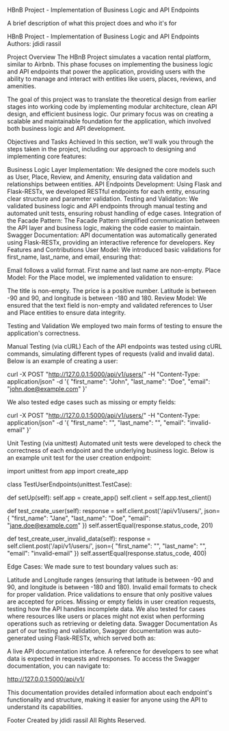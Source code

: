 
HBnB Project - Implementation of Business Logic and API Endpoints

A brief description of what this project does and who it's for

HBnB Project - Implementation of Business Logic and API Endpoints
Authors: jdidi rassil 

Project Overview
The HBnB Project simulates a vacation rental platform, similar to Airbnb. This phase focuses on implementing the business logic and API endpoints that power the application, providing users with the ability to manage and interact with entities like users, places, reviews, and amenities.

The goal of this project was to translate the theoretical design from earlier stages into working code by implementing modular architecture, clean API design, and efficient business logic. Our primary focus was on creating a scalable and maintainable foundation for the application, which involved both business logic and API development.

Objectives and Tasks Achieved
In this section, we'll walk you through the steps taken in the project, including our approach to designing and implementing core features:

Business Logic Layer Implementation: We designed the core models such as User, Place, Review, and Amenity, ensuring data validation and relationships between entities.
API Endpoints Development: Using Flask and Flask-RESTx, we developed RESTful endpoints for each entity, ensuring clear structure and parameter validation.
Testing and Validation: We validated business logic and API endpoints through manual testing and automated unit tests, ensuring robust handling of edge cases.
Integration of the Facade Pattern: The Facade Pattern simplified communication between the API layer and business logic, making the code easier to maintain.
Swagger Documentation: API documentation was automatically generated using Flask-RESTx, providing an interactive reference for developers.
Key Features and Contributions
User Model:
We introduced basic validations for first_name, last_name, and email, ensuring that:

Email follows a valid format.
First name and last name are non-empty.
Place Model:
For the Place model, we implemented validation to ensure:

The title is non-empty.
The price is a positive number.
Latitude is between -90 and 90, and longitude is between -180 and 180.
Review Model:
We ensured that the text field is non-empty and validated references to User and Place entities to ensure data integrity.

Testing and Validation
We employed two main forms of testing to ensure the application's correctness.

Manual Testing (via cURL)
Each of the API endpoints was tested using cURL commands, simulating different types of requests (valid and invalid data). Below is an example of creating a user:

curl -X POST "http://127.0.0.1:5000/api/v1/users/" -H "Content-Type: application/json" -d '{ "first_name": "John", "last_name": "Doe", "email": "john.doe@example.com" }'

We also tested edge cases such as missing or empty fields:

curl -X POST "http://127.0.0.1:5000/api/v1/users/" -H "Content-Type: application/json" -d '{ "first_name": "", "last_name": "", "email": "invalid-email" }'

Unit Testing (via unittest)
Automated unit tests were developed to check the correctness of each endpoint and the underlying business logic. Below is an example unit test for the user creation endpoint:

import unittest from app import create_app

class TestUserEndpoints(unittest.TestCase):

def setUp(self): self.app = create_app() self.client = self.app.test_client()

def test_create_user(self): response = self.client.post('/api/v1/users/', json={ "first_name": "Jane", "last_name": "Doe", "email": "jane.doe@example.com" }) self.assertEqual(response.status_code, 201)

def test_create_user_invalid_data(self): response = self.client.post('/api/v1/users/', json={ "first_name": "", "last_name": "", "email": "invalid-email" }) self.assertEqual(response.status_code, 400)

Edge Cases:
We made sure to test boundary values such as:

Latitude and Longitude ranges (ensuring that latitude is between -90 and 90, and longitude is between -180 and 180).
Invalid email formats to check for proper validation.
Price validations to ensure that only positive values are accepted for prices.
Missing or empty fields in user creation requests, testing how the API handles incomplete data.
We also tested for cases where resources like users or places might not exist when performing operations such as retrieving or deleting data.
Swagger Documentation
As part of our testing and validation, Swagger documentation was auto-generated using Flask-RESTx, which served both as:

A live API documentation interface.
A reference for developers to see what data is expected in requests and responses.
To access the Swagger documentation, you can navigate to:

http://127.0.0.1:5000/api/v1/

This documentation provides detailed information about each endpoint's functionality and structure, making it easier for anyone using the API to understand its capabilities.

Footer
Created by jdidi rassil All Rights Reserved.